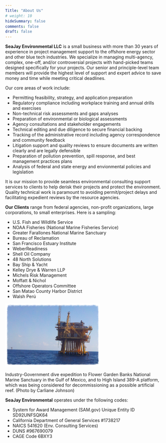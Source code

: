 ```yaml
---
Title: "About Us"
# weight: 10
hideSummary: false
comments: false
draft: false
---
```


**SeaJay Environmental LLC** is a small business with more than 30 years of experience in project management support to the offshore energy sector and other blue tech industries. We specialize in managing multi-agency, complex, one-off, and/or controversial projects with hand-picked teams designed specifically for your projects. Our senior and principle-level team members will provide the highest level of support and expert advice to save money and time while meeting critical deadlines. 

Our core areas of work include: 

* Permitting feasibility, strategy, and application preparation
* Regulatory compliance including workplace training and annual drills and exercises
* Non-technical risk assessments and gaps analyses
* Preparation of environmental or biological assessments
* Agency consultations and stakeholder engagements
* Technical editing and due diligence to secure financial backing
* Tracking of the administrative record including agency correspondence and community feedback
* Litigation support and quality reviews to ensure documents are written clearly and are legally defensible
* Preparation of pollution prevention, spill response, and best management practices plans
* Analysis of federal and state energy and envionmental policies and legislation

It is our mission to provide seamless environmental consulting support services to clients to help derisk their projects and protect the environment. Quality technical work is paramount to avoiding permit/project delays and facilitating expedient reviews by the resource agencies. 

**Our Clients** range from federal agencies, non-profit organizations, large corporations, to small enterprises. Here is a sampling:

* U.S. Fish and Wildlife Service
* NOAA Fisheries (National Marine Fisheries Service)
* Greater Farallones National Marine Sanctuary
* Bureau of Reclamation
* San Francisco Estuary Institute
* WeberReadiness
* Shell Oil Company
* 48 North Solutions
* Bay Ship & Yacht
* Kelley Drye & Warren LLP
* Michels Risk Management
* Moffatt & Nichol
* Offshore Operators Committee
* San Matao County Harbor District
* Walsh Perú

![platform](platform.png)

Industry-Government dive expedition to Flower Garden Banks National Marine 
Sanctuary in the Gulf of Mexico, and to High Island 389-A platform, which 
was being considered for decommissioning as a possible artificial reef. 
(Photo by Carliane Johnson)

**SeaJay Environmental** operates under the following codes:
* System for Award Management (SAM.gov) Unique Entity ID SD92UNFSQK64
* California Department of General Services #1738217
* NAICS 541620 (Env. Consulting Services)
* DUNS #967690079
* CAGE Code 6BXY3 
